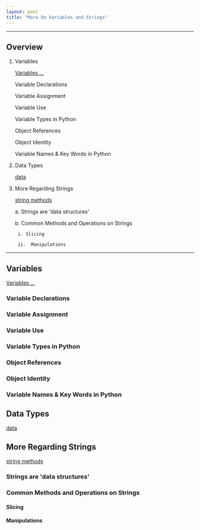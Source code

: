 ```yaml
---
layout: post
title: "More On Variables and Strings"
---
```



---

## Overview

1. Variables

    [Variables ...](https://realpython.com/python-variables/)

    Variable Declarations

    Variable Assignment

    Variable Use

    Variable Types in Python

    Object References

    Object Identity

    Variable Names & Key Words in Python

2. Data Types

    [data](https://realpython.com/python-data-types/)

3. More Regarding Strings

    [string methods](https://realpython.com/python-strings/)

    a. Strings are 'data structures'

    b. Common Methods and Operations on Strings

        i. Slicing

        ii.  Manipulations

---

## Variables

[Variables ...](https://realpython.com/python-variables/)

### Variable Declarations

### Variable Assignment

### Variable Use

### Variable Types in Python

### Object References

### Object Identity

### Variable Names & Key Words in Python

## Data Types

[data](https://realpython.com/python-data-types/)

## More Regarding Strings

[string methods](https://realpython.com/python-strings/)

### Strings are 'data structures'

### Common Methods and Operations on Strings

#### Slicing

#### Manipulations







